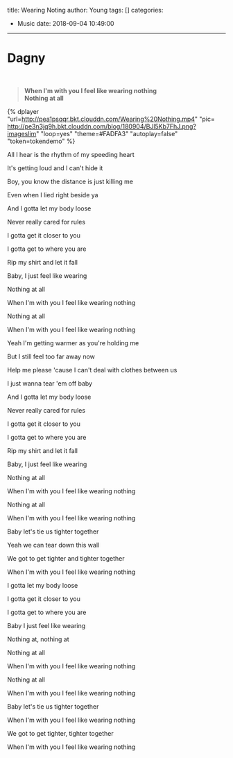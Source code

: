 title: Wearing Noting
author: Young
tags: []
categories:
  - Music
date: 2018-09-04 10:49:00
---
Dagny
=

</br>

> **When I'm with you I feel like wearing nothing**  
> **Nothing at all**

{% dplayer 
"url=http://pea1psqqr.bkt.clouddn.com/Wearing%20Nothing.mp4"  "pic=  
http://pe3n3jq9h.bkt.clouddn.com/blog/180904/BJl5Kb7FhJ.png?imageslim" 
"loop=yes" 
"theme=#FADFA3" 
"autoplay=false" 
"token=tokendemo" %}
<!--more-->

All I hear is the rhythm of my speeding heart

It's getting loud and I can't hide it

Boy, you know the distance is just killing me

Even when I lied right beside ya

And I gotta let my body loose

Never really cared for rules

I gotta get it closer to you

I gotta get to where you are

Rip my shirt and let it fall

Baby, I just feel like wearing

Nothing at all

When I'm with you I feel like wearing nothing

Nothing at all

When I'm with you I feel like wearing nothing

Yeah I'm getting warmer as you're holding me

But I still feel too far away now

Help me please 'cause I can't deal with clothes between us

I just wanna tear 'em off baby

And I gotta let my body loose

Never really cared for rules

I gotta get it closer to you

I gotta get to where you are

Rip my shirt and let it fall

Baby, I just feel like wearing

Nothing at all

When I'm with you I feel like wearing nothing

Nothing at all

When I'm with you I feel like wearing nothing

Baby let's tie us tighter together

Yeah we can tear down this wall

We got to get tighter and tighter together

When I'm with you I feel like wearing nothing

I gotta let my body loose

I gotta get it closer to you

I gotta get to where you are

Baby I just feel like wearing

Nothing at, nothing at

Nothing at all

When I'm with you I feel like wearing nothing

Nothing at all

When I'm with you I feel like wearing nothing

Baby let's tie us tighter together

When I'm with you I feel like wearing nothing

We got to get tighter, tighter together

When I'm with you I feel like wearing nothing
